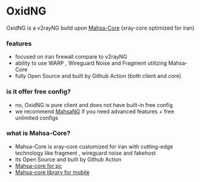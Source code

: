 # OxidNG
OxidNG is a v2rayNG build upon [Mahsa-Core](https://github.com/GFW-knocker/Xray-core) (xray-core optimized for iran)

### features
- focused on iran firewall compare to v2rayNG
- ability to use WARP , Wireguard Noise and Fragment utilizing Mahsa-Core
- fully Open Source and built by Github Action (both client and core)


### is it offer free config?
- no, OxidNG is pure client and does not have built-in free config
- we recommend [MahsaNG](https://github.com/GFW-knocker/MahsaNG) if you need advanced features + free unlimited configs


### what is Mahsa-Core?
- Mahsa-Core is xray-core customized for iran with cutting-edge technology like fragment , wireguard noise and fakehost
- its Open Source and built by Github Action
- [Mahsa-core for pc](https://github.com/GFW-knocker/Xray-core)
- [Mahsa-core library for mobile](https://github.com/GFW-knocker/AndroidLibXrayLite) 
